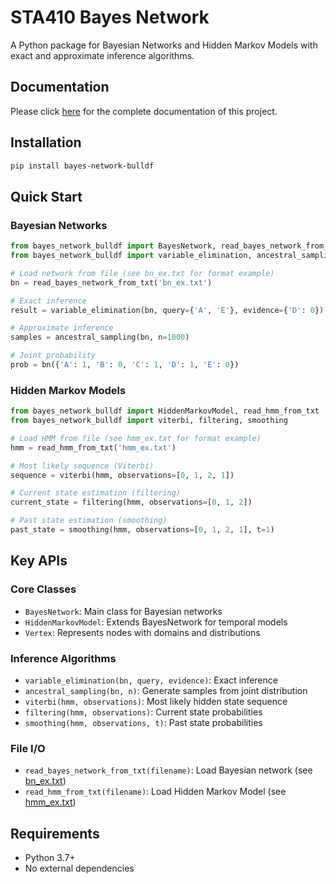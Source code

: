 # STA410 Bayes Network

A Python package for Bayesian Networks and Hidden Markov Models with exact and approximate inference algorithms.

## Documentation

Please click [here](https://github.com/BullDF/bayes_network/blob/main/documentation.pdf) for the complete documentation of this project.

## Installation

```bash
pip install bayes-network-bulldf
```

## Quick Start

### Bayesian Networks

```python
from bayes_network_bulldf import BayesNetwork, read_bayes_network_from_txt
from bayes_network_bulldf import variable_elimination, ancestral_sampling

# Load network from file (see bn_ex.txt for format example)
bn = read_bayes_network_from_txt('bn_ex.txt')

# Exact inference
result = variable_elimination(bn, query={'A', 'E'}, evidence={'D': 0})

# Approximate inference
samples = ancestral_sampling(bn, n=1000)

# Joint probability
prob = bn({'A': 1, 'B': 0, 'C': 1, 'D': 1, 'E': 0})
```

### Hidden Markov Models

```python
from bayes_network_bulldf import HiddenMarkovModel, read_hmm_from_txt
from bayes_network_bulldf import viterbi, filtering, smoothing

# Load HMM from file (see hmm_ex.txt for format example)
hmm = read_hmm_from_txt('hmm_ex.txt')

# Most likely sequence (Viterbi)
sequence = viterbi(hmm, observations=[0, 1, 2, 1])

# Current state estimation (filtering)
current_state = filtering(hmm, observations=[0, 1, 2])

# Past state estimation (smoothing)
past_state = smoothing(hmm, observations=[0, 1, 2, 1], t=1)
```

## Key APIs

### Core Classes
- `BayesNetwork`: Main class for Bayesian networks
- `HiddenMarkovModel`: Extends BayesNetwork for temporal models
- `Vertex`: Represents nodes with domains and distributions

### Inference Algorithms
- `variable_elimination(bn, query, evidence)`: Exact inference
- `ancestral_sampling(bn, n)`: Generate samples from joint distribution
- `viterbi(hmm, observations)`: Most likely hidden state sequence
- `filtering(hmm, observations)`: Current state probabilities
- `smoothing(hmm, observations, t)`: Past state probabilities

### File I/O
- `read_bayes_network_from_txt(filename)`: Load Bayesian network (see [bn_ex.txt](bn_ex.txt))
- `read_hmm_from_txt(filename)`: Load Hidden Markov Model (see [hmm_ex.txt](hmm_ex.txt))

## Requirements

- Python 3.7+
- No external dependencies
